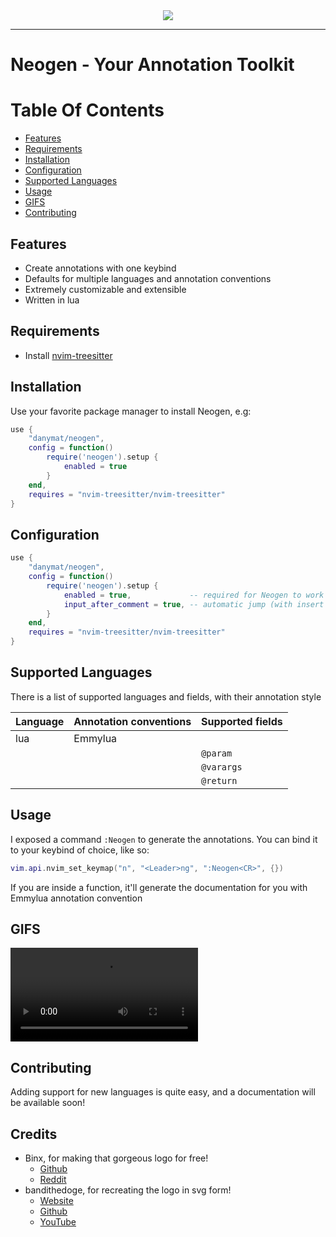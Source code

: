 <div align="center">
  <img src="https://user-images.githubusercontent.com/5306901/130351259-d1b61d9d-afdc-4569-982e-2fe915b79d22.jpg"><br>
</div>

---

# Neogen - Your Annotation Toolkit

# Table Of Contents

* [Features](#features)
* [Requirements](#requirements)
* [Installation](#installation)
* [Configuration](#configuration)
* [Supported Languages](#supported-languages)
* [Usage](#usage)
* [GIFS](#gifs)
* [Contributing](#contributing)

## Features

- Create annotations with one keybind
- Defaults for multiple languages and annotation conventions
- Extremely customizable and extensible
- Written in lua

## Requirements

- Install [nvim-treesitter](https://github.com/nvim-treesitter/nvim-treesitter)

## Installation

Use your favorite package manager to install Neogen, e.g:

```lua
use { 
    "danymat/neogen", 
    config = function()
        require('neogen').setup {
            enabled = true
        }
    end,
    requires = "nvim-treesitter/nvim-treesitter"
}
```

## Configuration

```lua
use { 
    "danymat/neogen", 
    config = function()
        require('neogen').setup {
            enabled = true,             -- required for Neogen to work
            input_after_comment = true, -- automatic jump (with insert mode) on inserted annotation
        }
    end,
    requires = "nvim-treesitter/nvim-treesitter"
}
```

## Supported Languages

There is a list of supported languages and fields, with their annotation style

| Language | Annotation conventions | Supported fields |
|---|---|---|
| lua | Emmylua | |
| | | `@param` |
| | | `@varargs` |
| | | `@return` |

## Usage

I exposed a command `:Neogen` to generate the annotations.
You can bind it to your keybind of choice, like so:

```lua
vim.api.nvim_set_keymap("n", "<Leader>ng", ":Neogen<CR>", {})
```

If you are inside a function, it'll generate the documentation for you with Emmylua annotation convention

## GIFS

![](./.images/recording_1.mov)

## Contributing

Adding support for new languages is quite easy, and a documentation will be available soon!

## Credits

- Binx, for making that gorgeous logo for free!
	- [Github](https://github.com/Binx-Codes/)
	- [Reddit](https://www.reddit.com/u/binxatmachine)
- bandithedoge, for recreating the logo in svg form!
	- [Website](https://bandithedoge.com)
	- [Github](https://github.com/bandithedoge)
	- [YouTube](https://youtube.com/bandithedoge)
